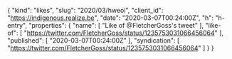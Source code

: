 {
  "kind": "likes",
  "slug": "2020/03/hweoi",
  "client_id": "https://indigenous.realize.be",
  "date": "2020-03-07T00:24:00Z",
  "h": "h-entry",
  "properties": {
    "name": [
      "Like of @FletcherGoss's tweet"
    ],
    "like-of": [
      "https://twitter.com/FletcherGoss/status/1235753031066456064"
    ],
    "published": [
      "2020-03-07T00:24:00Z"
    ],
    "syndication": [
      "https://twitter.com/FletcherGoss/status/1235753031066456064"
    ]
  }
}
